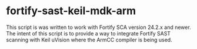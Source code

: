 # fortify-sast-keil-mdk-arm
This script is was written to work with Fortify SCA version 24.2.x and newer. The intent of this script is to provide a way to integrate Fortify SAST scanning with Keil uVision where the ArmCC compiler is being used.
